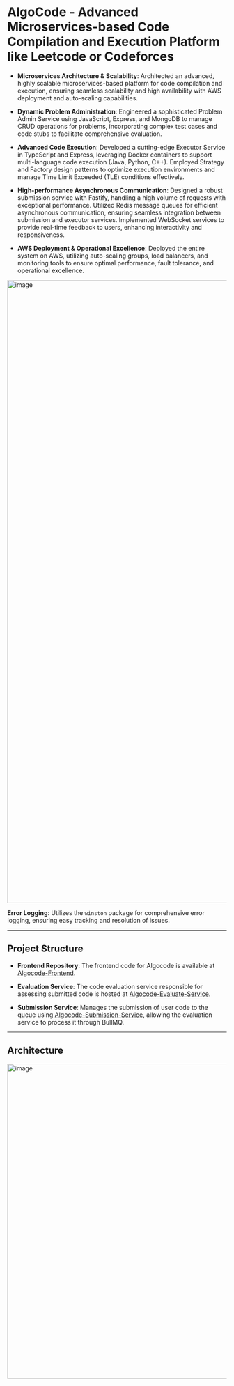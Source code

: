 # AlgoCode - Advanced Microservices-based Code Compilation and Execution Platform like Leetcode or Codeforces

- **Microservices Architecture & Scalability**: Architected an advanced, highly scalable microservices-based platform for code compilation and execution, ensuring seamless scalability and high availability with AWS deployment and auto-scaling capabilities.

- **Dynamic Problem Administration**: Engineered a sophisticated Problem Admin Service using JavaScript, Express, and MongoDB to manage CRUD operations for problems, incorporating complex test cases and code stubs to facilitate comprehensive evaluation.

- **Advanced Code Execution**: Developed a cutting-edge Executor Service in TypeScript and Express, leveraging Docker containers to support multi-language code execution (Java, Python, C++). Employed Strategy and Factory design patterns to optimize execution environments and manage Time Limit Exceeded (TLE) conditions effectively.

- **High-performance Asynchronous Communication**: Designed a robust submission service with Fastify, handling a high volume of requests with exceptional performance. Utilized Redis message queues for efficient asynchronous communication, ensuring seamless integration between submission and executor services. Implemented WebSocket services to provide real-time feedback to users, enhancing interactivity and responsiveness.

- **AWS Deployment & Operational Excellence**: Deployed the entire system on AWS, utilizing auto-scaling groups, load balancers, and monitoring tools to ensure optimal performance, fault tolerance, and operational excellence.
<img width="1431" alt="image" src="https://github.com/AngelinSneha/AlgoCode-problem-solving/assets/66509492/4b33c7fc-1938-402a-8599-1bce71d38b75">

 **Error Logging**: Utilizes the `winston` package for comprehensive error logging, ensuring easy tracking and resolution of issues.

---

## Project Structure

- **Frontend Repository**: The frontend code for Algocode is available at [Algocode-Frontend](https://github.com/AngelinSneha/AlgoCode-Frontend).

- **Evaluation Service**: The code evaluation service responsible for assessing submitted code is hosted at [Algocode-Evaluate-Service](https://github.com/AngelinSneha/Algocode-Evaluate-Service).

- **Submission Service**: Manages the submission of user code to the queue using [Algocode-Submission-Service](https://github.com/AngelinSneha/Algocode-Submission-Service), allowing the evaluation service to process it through BullMQ.

---

## Architecture
<img width="724" alt="image" src="https://github.com/user-attachments/assets/0b055e7e-2270-44ce-a1ac-6a1edb75af6b">